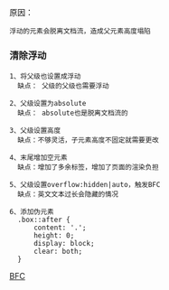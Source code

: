 原因： 

    浮动的元素会脱离文档流，造成父元素高度塌陷

### 清除浮动

    1、将父级也设置成浮动
      缺点： 父级的父级也需要浮动
    
    2、父级设置为absolute
      缺点： absolute也是脱离文档流的

    3、父级设置高度
      缺点：不够灵活，子元素高度不固定就需要更改
    
    4、末尾增加空元素
      缺点：增加了多余标签，增加了页面的渲染负担
    
    5、父级设置overflow:hidden|auto，触发BFC
      缺点：英文文本过长会隐藏的情况

    6、添加伪元素
      .box::after {
          content: '.';
          height: 0;
          display: block;
          clear: both;
      }


[BFC](./9.BFC.md)